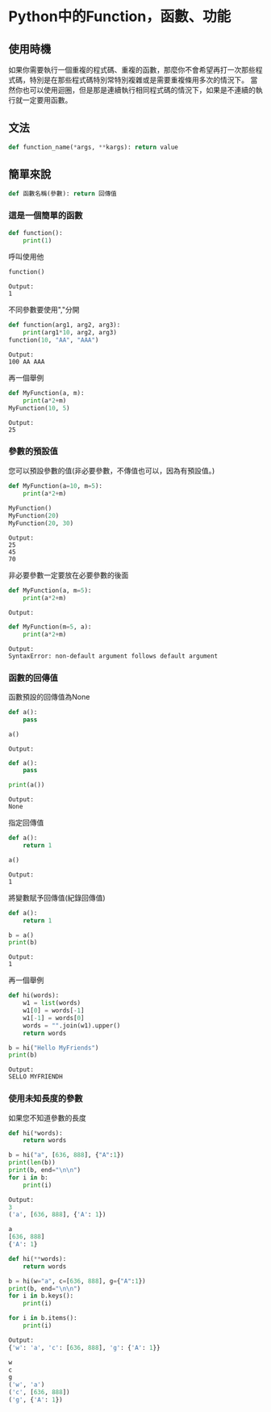 # Python中的Function，函數、功能

## 使用時機
如果你需要執行一個重複的程式碼、重複的函數，那麼你不會希望再打一次那些程式碼，特別是在那些程式碼特別常特別複雜或是需要重複條用多次的情況下。
當然你也可以使用迴圈，但是那是連續執行相同程式碼的情況下，如果是不連續的執行就一定要用函數。

## 文法

```python
def function_name(*args, **kargs): return value
```

## 簡單來說

```python
def 函數名稱(參數): return 回傳值
```

### 這是一個簡單的函數

```python
def function():
    print(1)
```

呼叫使用他

```python
function()
```
```
Output:
1
```

不同參數要使用","分開

```python
def function(arg1, arg2, arg3):
    print(arg1*10, arg2, arg3)
function(10, "AA", "AAA")
```
```
Output:
100 AA AAA
```

再一個舉例

```python
def MyFunction(a, m):
    print(a*2+m)
MyFunction(10, 5)
```
```
Output:
25
```

### 參數的預設值
您可以預設參數的值(非必要參數，不傳值也可以，因為有預設值。)

```python
def MyFunction(a=10, m=5):
    print(a*2+m)
    
MyFunction()
MyFunction(20)
MyFunction(20, 30)
```
```
Output:
25
45
70
```

非必要參數一定要放在必要參數的後面

```python
def MyFunction(a, m=5):
    print(a*2+m)
```
```
Output:
```

```python
def MyFunction(m=5, a):
    print(a*2+m)
```
```
Output:
SyntaxError: non-default argument follows default argument
```
### 函數的回傳值
函數預設的回傳值為None

```python
def a():
    pass

a()
```
```
Output:
```

```python
def a():
    pass

print(a())
```
```
Output:
None
```

指定回傳值
```python
def a():
    return 1

a()
```
```
Output:
1
```

將變數賦予回傳值(紀錄回傳值)

```python
def a():
    return 1

b = a()
print(b)
```
```
Output:
1
```

再一個舉例

```python
def hi(words):
    w1 = list(words)
    w1[0] = words[-1]
    w1[-1] = words[0]
    words = "".join(w1).upper()
    return words

b = hi("Hello MyFriends")
print(b)
```
```
Output:
SELLO MYFRIENDH
```

### 使用未知長度的參數
如果您不知道參數的長度

```python
def hi(*words):
    return words

b = hi("a", [636, 888], {"A":1})
print(len(b))
print(b, end="\n\n")
for i in b:
    print(i)
```
```python
Output:
3
('a', [636, 888], {'A': 1})

a
[636, 888]
{'A': 1}
```

```python
def hi(**words):
    return words

b = hi(w="a", c=[636, 888], g={"A":1})
print(b, end="\n\n")
for i in b.keys():
    print(i)

for i in b.items():
    print(i)
```
```python
Output:
{'w': 'a', 'c': [636, 888], 'g': {'A': 1}}

w
c
g
('w', 'a')
('c', [636, 888])
('g', {'A': 1})
```
